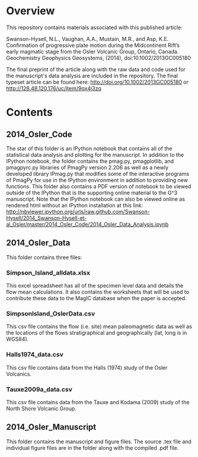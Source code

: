 Overview
===============================
This repository contains materials associated with this published article:

Swanson-Hysell, N.L., Vaughan, A.A., Mustain, M.R., and Asp, K.E.  Confirmation of progressive plate motion during the Midcontinent Rift’s early magmatic stage from the Osler Volcanic Group, Ontario, Canada. Geochemistry Geophysics Geosystems, (2014), doi:10.1002/2013GC005180

The final preprint of the article along with the raw data and code used for the manuscript's data analysis are included in the repository. The final typeset article can be found here: http://doi.org/10.1002/2013GC005180 or http://128.48.120.176/uc/item/9qx4j3zq

Contents
===============================

2014_Osler_Code
-------------------------------
The star of this folder is an IPython notebook that contains all of the statistical data analysis and plotting for the manuscript. In addition to the IPython notebook, the folder contains the pmag.py, pmagplotlib, and pmagpyrc.py libraries of PmagPy version 2.206 as well as a newly developed library IPmag.py that modifies some of the interactive programs of PmagPy for use in the IPython environment in addition to providing new functions. This folder also contains a PDF version of notebook to be viewed outside of the IPython that is the supporting online material to the G^3 manuscript. Note that the IPython notebook can also be viewed online as rendered html without an IPython installation at this link: http://nbviewer.ipython.org/urls/raw.github.com/Swanson-Hysell/2014_Swanson-Hysell-et-al_Osler/master/2014_Osler_Code/2014_Osler_Data_Analysis.ipynb

2014_Osler_Data
-------------------------------
This folder contains three files:
### Simpson_Island_alldata.xlsx ###
This excel spreadsheet has all of the specimen level data and details the flow mean calculations. It also contains the worksheets that will be used to contribute these data to the MagIC database when the paper is accepted.
### SimpsonIsland_OslerData.csv ###
This csv file contains the flow (i.e. site) mean paleomagnetic data as well as the locations of the flows stratigraphical and geographically (lat, long is in WGS84).
### Halls1974_data.csv ###
This csv file contains data from the Halls (1974) study of the Osler Volcanics.
### Tauxe2009a_data.csv ###
This csv file contains data from the Tauxe and Kodama (2009) study of the North Shore Volcanic Group.
  
2014_Osler_Manuscript
-------------------------------
This folder contains the manuscript and figure files. The source .tex file and individual figure files are in the folder along with the compiled .pdf file.
